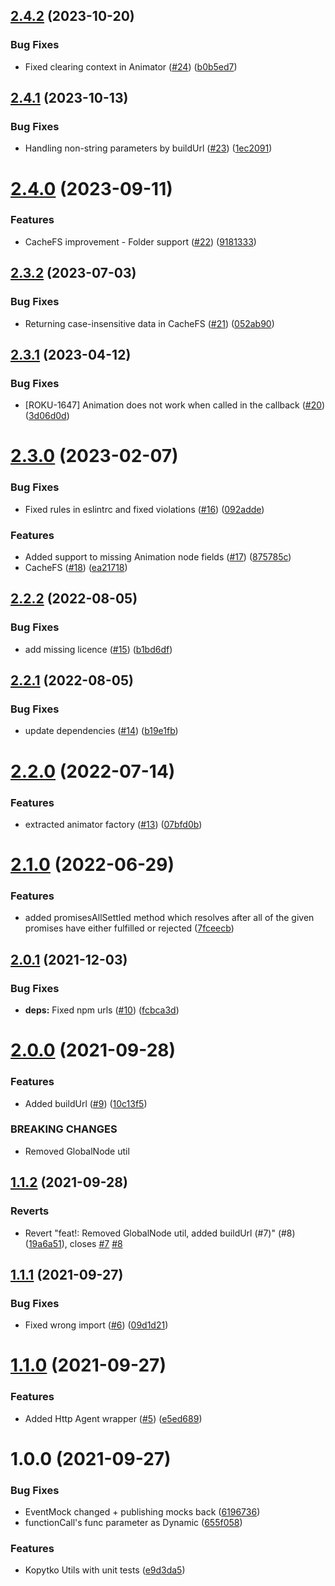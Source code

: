 ## [2.4.2](https://github.com/getndazn/kopytko-utils/compare/v2.4.1...v2.4.2) (2023-10-20)


### Bug Fixes

* Fixed clearing context in Animator ([#24](https://github.com/getndazn/kopytko-utils/issues/24)) ([b0b5ed7](https://github.com/getndazn/kopytko-utils/commit/b0b5ed738b5cff272cd9398edbb26418ebddf5c1))

## [2.4.1](https://github.com/getndazn/kopytko-utils/compare/v2.4.0...v2.4.1) (2023-10-13)


### Bug Fixes

* Handling non-string parameters by buildUrl ([#23](https://github.com/getndazn/kopytko-utils/issues/23)) ([1ec2091](https://github.com/getndazn/kopytko-utils/commit/1ec20915f6c78c20dd70b9bac9ea893abf671d53))

# [2.4.0](https://github.com/getndazn/kopytko-utils/compare/v2.3.2...v2.4.0) (2023-09-11)


### Features

* CacheFS improvement - Folder support ([#22](https://github.com/getndazn/kopytko-utils/issues/22)) ([9181333](https://github.com/getndazn/kopytko-utils/commit/9181333db4bb282e5ad8c89695687c5dfb3ef918))

## [2.3.2](https://github.com/getndazn/kopytko-utils/compare/v2.3.1...v2.3.2) (2023-07-03)


### Bug Fixes

* Returning case-insensitive data in CacheFS ([#21](https://github.com/getndazn/kopytko-utils/issues/21)) ([052ab90](https://github.com/getndazn/kopytko-utils/commit/052ab900a0fa447187c390a02034a5dac084c859))

## [2.3.1](https://github.com/getndazn/kopytko-utils/compare/v2.3.0...v2.3.1) (2023-04-12)


### Bug Fixes

* [ROKU-1647] Animation does not work when called in the callback ([#20](https://github.com/getndazn/kopytko-utils/issues/20)) ([3d06d0d](https://github.com/getndazn/kopytko-utils/commit/3d06d0d9dc5fbac4a25aadc6af0e2200578829bb))

# [2.3.0](https://github.com/getndazn/kopytko-utils/compare/v2.2.2...v2.3.0) (2023-02-07)


### Bug Fixes

* Fixed rules in eslintrc and fixed violations ([#16](https://github.com/getndazn/kopytko-utils/issues/16)) ([092adde](https://github.com/getndazn/kopytko-utils/commit/092adde4e78cd0ae07556402b30c8ab07b75f876))


### Features

* Added support to missing Animation node fields ([#17](https://github.com/getndazn/kopytko-utils/issues/17)) ([875785c](https://github.com/getndazn/kopytko-utils/commit/875785c057f887cb52ef9fe86b236c3d0ea3f93c))
* CacheFS ([#18](https://github.com/getndazn/kopytko-utils/issues/18)) ([ea21718](https://github.com/getndazn/kopytko-utils/commit/ea217189e3d631f23dc157719e76280fcacb156c))

## [2.2.2](https://github.com/getndazn/kopytko-utils/compare/v2.2.1...v2.2.2) (2022-08-05)


### Bug Fixes

* add missing licence ([#15](https://github.com/getndazn/kopytko-utils/issues/15)) ([b1bd6df](https://github.com/getndazn/kopytko-utils/commit/b1bd6dfe7c44ca638c0d6bdd4c0ea3a2aa3e76da))

## [2.2.1](https://github.com/getndazn/kopytko-utils/compare/v2.2.0...v2.2.1) (2022-08-05)


### Bug Fixes

* update dependencies ([#14](https://github.com/getndazn/kopytko-utils/issues/14)) ([b19e1fb](https://github.com/getndazn/kopytko-utils/commit/b19e1fbda8d2d5f1b76accbbe09e1f27a7748b61))

# [2.2.0](https://github.com/getndazn/kopytko-utils/compare/v2.1.0...v2.2.0) (2022-07-14)


### Features

* extracted animator factory ([#13](https://github.com/getndazn/kopytko-utils/issues/13)) ([07bfd0b](https://github.com/getndazn/kopytko-utils/commit/07bfd0b36d1d6ade760aa31ee17300d27b7638d3))

# [2.1.0](https://github.com/getndazn/kopytko-utils/compare/v2.0.1...v2.1.0) (2022-06-29)


### Features

* added promisesAllSettled method which resolves after all of the given promises have either fulfilled or rejected ([7fceecb](https://github.com/getndazn/kopytko-utils/commit/7fceecb984de84de0d833b933fefa31f74c25005))

## [2.0.1](https://github.com/getndazn/kopytko-utils/compare/v2.0.0...v2.0.1) (2021-12-03)


### Bug Fixes

* **deps:** Fixed npm urls ([#10](https://github.com/getndazn/kopytko-utils/issues/10)) ([fcbca3d](https://github.com/getndazn/kopytko-utils/commit/fcbca3dcc1a8b07440b8bd0ecc5a8f34dfa7946f))

# [2.0.0](https://github.com/getndazn/kopytko-utils/compare/v1.1.2...v2.0.0) (2021-09-28)


### Features

* Added buildUrl ([#9](https://github.com/getndazn/kopytko-utils/issues/9)) ([10c13f5](https://github.com/getndazn/kopytko-utils/commit/10c13f54d1a474d0f7dc6874e1655c15f9af7874))


### BREAKING CHANGES

* Removed GlobalNode util

## [1.1.2](https://github.com/getndazn/kopytko-utils/compare/v1.1.1...v1.1.2) (2021-09-28)


### Reverts

* Revert "feat!: Removed GlobalNode util, added buildUrl (#7)" (#8) ([19a6a51](https://github.com/getndazn/kopytko-utils/commit/19a6a51446b55eaa41ae1feea4649a09747bec90)), closes [#7](https://github.com/getndazn/kopytko-utils/issues/7) [#8](https://github.com/getndazn/kopytko-utils/issues/8)

## [1.1.1](https://github.com/getndazn/kopytko-utils/compare/v1.1.0...v1.1.1) (2021-09-27)


### Bug Fixes

* Fixed wrong import ([#6](https://github.com/getndazn/kopytko-utils/issues/6)) ([09d1d21](https://github.com/getndazn/kopytko-utils/commit/09d1d21e4b50917a1c302b374bf8f49f9b446220))

# [1.1.0](https://github.com/getndazn/kopytko-utils/compare/v1.0.0...v1.1.0) (2021-09-27)


### Features

* Added Http Agent wrapper ([#5](https://github.com/getndazn/kopytko-utils/issues/5)) ([e5ed689](https://github.com/getndazn/kopytko-utils/commit/e5ed689904beb793e5fed156924200dc1a5db5c0))

# 1.0.0 (2021-09-27)


### Bug Fixes

* EventMock changed + publishing mocks back ([6196736](https://github.com/getndazn/kopytko-utils/commit/61967367d7c22545af745583f1c529a4fd05bad7))
* functionCall's func parameter as Dynamic ([655f058](https://github.com/getndazn/kopytko-utils/commit/655f05800f31d48f87cfc12cf09939f99e0b4129))


### Features

* Kopytko Utils with unit tests ([e9d3da5](https://github.com/getndazn/kopytko-utils/commit/e9d3da5ad5611592b362314c4e0697458ebdf81e))
